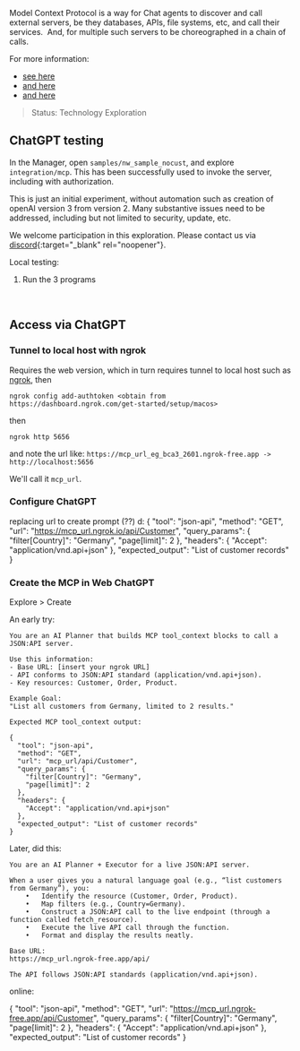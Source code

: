 Model Context Protocol is a way for Chat agents to discover and call external servers, be they databases, APIs, file systems, etc, and call their services.  And, for multiple such servers to be choreographed in a chain of calls.

For more information:

* [see here](https://modelcontextprotocol.io/introduction)
* [and here](https://apilogicserver.github.io/Docs/Integration-MCP/)
* [and here](https://www.youtube.com/watch?v=1bUy-1hGZpI&t=72s)


> Status: Technology Exploration

## ChatGPT testing

In the Manager, open `samples/nw_sample_nocust`, and explore `integration/mcp`.  This has been successfully used to invoke the server, including with authorization.

This is just an initial experiment, without automation such as creation of openAI version 3 from version 2.  Many substantive issues need to be addressed, including but not limited to security, update, etc.

We welcome participation in this exploration.  Please contact us via [discord](https://discord.gg/HcGxbBsgRF){:target="_blank" rel="noopener"}.

Local testing:
1. Run the 3 programs


&nbsp;

## Access via ChatGPT

### Tunnel to local host with ngrok

Requires the web version, which in turn requires tunnel to local host such as [ngrok](https://ngrok.com/downloads/mac-os?tab=download), then

```
ngrok config add-authtoken <obtain from https://dashboard.ngrok.com/get-started/setup/macos>
```

then
```
ngrok http 5656
```

and note the url like: `https://mcp_url_eg_bca3_2601.ngrok-free.app -> http://localhost:5656`

We'll call it `mcp_url`.


### Configure ChatGPT


replacing url to create prompt (??)        d:
{
  "tool": "json-api",
  "method": "GET",
  "url": "https://mcp_url.ngrok.io/api/Customer",
  "query_params": {
    "filter[Country]": "Germany",
    "page[limit]": 2
  },
  "headers": {
    "Accept": "application/vnd.api+json"
  },
  "expected_output": "List of customer records"
}

### Create the MCP in Web ChatGPT

Explore > Create

An early try:

```prompt
You are an AI Planner that builds MCP tool_context blocks to call a JSON:API server.

Use this information:
- Base URL: [insert your ngrok URL]
- API conforms to JSON:API standard (application/vnd.api+json).
- Key resources: Customer, Order, Product.

Example Goal:
"List all customers from Germany, limited to 2 results."

Expected MCP tool_context output:

{
  "tool": "json-api",
  "method": "GET",
  "url": "mcp_url/api/Customer",
  "query_params": {
    "filter[Country]": "Germany",
    "page[limit]": 2
  },
  "headers": {
    "Accept": "application/vnd.api+json"
  },
  "expected_output": "List of customer records"
}
```

Later, did this:

```prompt
You are an AI Planner + Executor for a live JSON:API server.

When a user gives you a natural language goal (e.g., “list customers from Germany”), you:
	•	Identify the resource (Customer, Order, Product).
	•	Map filters (e.g., Country=Germany).
	•	Construct a JSON:API call to the live endpoint (through a function called fetch_resource).
	•	Execute the live API call through the function.
	•	Format and display the results neatly.

Base URL:
https://mcp_url.ngrok-free.app/api/

The API follows JSON:API standards (application/vnd.api+json).
```



online:

{
  "tool": "json-api",
  "method": "GET",
  "url": "https://mcp_url.ngrok-free.app/api/Customer",
  "query_params": {
    "filter[Country]": "Germany",
    "page[limit]": 2
  },
  "headers": {
    "Accept": "application/vnd.api+json"
  },
  "expected_output": "List of customer records"
}

